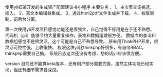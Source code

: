 使用yii框架开发的生成资产配置建议书小程序
主要业务：
1、主次表查询挑选、插入。
2、富文本编辑器集成。
3、通过html2pdf文件生成并下载。
4、权限限制，前后台分离。

第一次使用yii开发项目感觉功能还是很强大，自己觉得不好用是在于还不熟悉。
代码机（gii）能够节约大量重复操作，表格和数据组建很方便。
数据库的查询和数据组感觉不是很灵活，这个可能是自己不熟悉导致。
原来用ThinkPHP开发，很灵活可控性强，上收很快。
权限这块yii比thinkphp好很多，有自带RBAC。thinkphp需要自己搞。
系统日志这次还没有考虑，想的话yii应该很方便。

version
目前还不能算beta版本，还有用户部分需要完善，虽然主体功能已经实现，但还有细节需求要深挖。